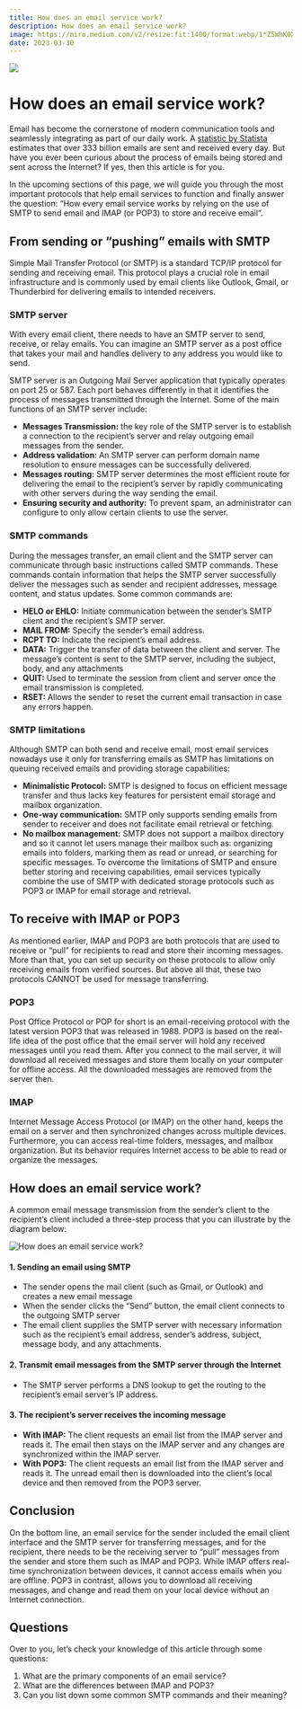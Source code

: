 ```yaml
---
title: How does an email service work?
description: How does an email service work?
image: https://miro.medium.com/v2/resize:fit:1400/format:webp/1*Z5WhK0XAI8buYjN0s4tsdg.jpeg
date: 2023-03-30
---
```


![](https://miro.medium.com/v2/resize:fit:1400/format:webp/1*Z5WhK0XAI8buYjN0s4tsdg.jpeg)

# How does an email service work?

Email has become the cornerstone of modern communication tools and seamlessly integrating as part of our daily work. A [statistic by Statista](https://www.statista.com/statistics/456500/daily-number-of-e-mails-worldwide/) estimates that over 333 billion emails are sent and received every day. But have you ever been curious about the process of emails being stored and sent across the Internet? If yes, then this article is for you. 

In the upcoming sections of this page, we will guide you through the most important protocols that help email services to function and finally answer the question: “How every email service works by relying on the use of SMTP to send email and IMAP (or POP3) to store and receive email”. 

## From sending or “pushing” emails with SMTP 
Simple Mail Transfer Protocol (or SMTP) is a standard TCP/IP protocol for sending and receiving email. This protocol plays a crucial role in email infrastructure and is commonly used by email clients like Outlook, Gmail, or Thunderbird for delivering emails to intended receivers. 

### SMTP server 
With every email client, there needs to have an SMTP server to send, receive, or relay emails. You can imagine an SMTP server as a post office that takes your mail and handles delivery to any address you would like to send. 

SMTP server is an Outgoing Mail Server application that typically operates on port 25 or 587. Each port behaves differently in that it identifies the process of messages transmitted through the Internet. Some of the main functions of an SMTP server include: 

- **Messages Transmission:** the key role of the SMTP server is to establish a connection to the recipient’s server and relay outgoing email messages from the sender. 
- **Address validation**: An SMTP server can perform domain name resolution to ensure messages can be successfully delivered.
- **Messages routing:** SMTP server determines the most efficient route for delivering the email to the recipient’s server by rapidly communicating with other servers during the way sending the email. 
- **Ensuring security and authority:** To prevent spam, an administrator can configure to only allow certain clients to use the server.
 
### SMTP commands 
During the messages transfer, an email client and the SMTP server can communicate through basic instructions called SMTP commands. These commands contain information that helps the SMTP server successfully deliver the messages such as sender and recipient addresses, message content, and status updates. Some common commands are: 

- **HELO or EHLO:** Initiate communication between the sender’s SMTP client and the recipient’s SMTP server. 
- **MAIL FROM:** Specify the sender’s email address. 
- **RCPT TO:** Indicate the recipient’s email address. 
- **DATA:** Trigger the transfer of data between the client and server. The message’s content is sent to the SMTP server, including the subject, body, and any attachments 
- **QUIT:** Used to terminate the session from client and server once the email transmission is completed. 
- **RSET:** Allows the sender to reset the current email transaction in case any errors happen. 

### SMTP limitations 
Although SMTP can both send and receive email, most email services nowadays use it only for transferring emails as SMTP has limitations on queuing received emails and providing storage capabilities: 

- **Minimalistic Protocol:** SMTP is designed to focus on efficient message transfer and thus lacks key features for persistent email storage and mailbox organization. 
- **One-way communication:** SMTP only supports sending emails from sender to receiver and does not facilitate email retrieval or fetching. 
- **No mailbox management:** SMTP does not support a mailbox directory and so it cannot let users manage their mailbox such as: organizing emails into folders, marking them as read or unread, or searching for specific messages. 
To overcome the limitations of SMTP and ensure better storing and receiving capabilities, email services typically combine the use of SMTP with dedicated storage protocols such as POP3 or IMAP for email storage and retrieval. 

## To receive with IMAP or POP3 
As mentioned earlier, IMAP and POP3 are both protocols that are used to receive or “pull” for recipients to read and store their incoming messages. More than that, you can set up security on these protocols to allow only receiving emails from verified sources. But above all that, these two protocols CANNOT be used for message transferring. 

### POP3 
Post Office Protocol or POP for short is an email-receiving protocol with the latest version POP3 that was released in 1988. POP3 is based on the real-life idea of the post office that the email server will hold any received messages until you read them. After you connect to the mail server, it will download all received messages and store them locally on your computer for offline access. All the downloaded messages are removed from the server then. 

### IMAP 
Internet Message Access Protocol (or IMAP) on the other hand, keeps the email on a server and then synchronized changes across multiple devices. Furthermore, you can access real-time folders, messages, and mailbox organization. But its behavior requires Internet access to be able to read or organize the messages. 

## How does an email service work? 
A common email message transmission from the sender’s client to the recipient’s client included a three-step process that you can illustrate by the diagram below: 

![How does an email service work? ](https://dev-to-uploads.s3.amazonaws.com/uploads/articles/r6laie9uvqocvdjnh2r9.png)
#### 1. Sending an email using SMTP 

- The sender opens the mail client (such as Gmail, or Outlook) and creates a new email message 
- When the sender clicks the “Send” button, the email client connects to the outgoing SMTP server 
- The email client supplies the SMTP server with necessary information such as the recipient’s email address, sender’s address, subject, message body, and any attachments. 

#### 2. Transmit email messages from the SMTP server through the Internet 
- The SMTP server performs a DNS lookup to get the routing to the recipient’s email server’s IP address.

#### 3. The recipient’s server receives the incoming message 

- **With IMAP:** The client requests an email list from the IMAP server and reads it. The email then stays on the IMAP server and any changes are synchronized within the IMAP server. 
- **With POP3:** The client requests an email list from the IMAP server and reads it. The unread email then is downloaded into the client’s local device and then removed from the POP3 server. 

## Conclusion 
On the bottom line, an email service for the sender included the email client interface and the SMTP server for transferring messages, and for the recipient, there needs to be the receiving server to “pull” messages from the sender and store them such as IMAP and POP3. While IMAP offers real-time synchronization between devices, it cannot access emails when you are offline. POP3 in contrast, allows you to download all receiving messages, and change and read them on your local device without an Internet connection. 

## Questions 
Over to you, let’s check your knowledge of this article through some questions: 

1. What are the primary components of an email service? 
2. What are the differences between IMAP and POP3? 
3. Can you list down some common SMTP commands and their meaning? 

